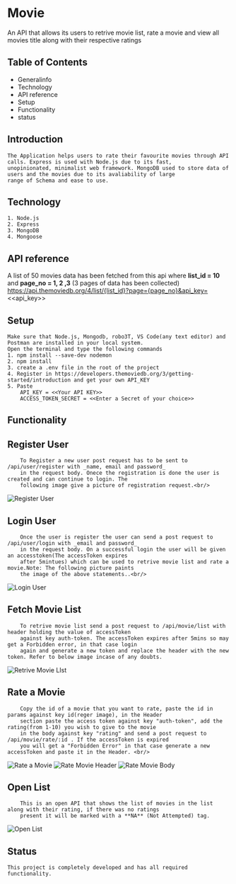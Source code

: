 # Movie

An API that allows its users to retrive movie list, rate a movie and view all movies title along with their respective ratings

## Table of Contents
* Generalinfo
* Technology
* API reference
* Setup
* Functionality
* status

## Introduction
    
    The Application helps users to rate their favourite movies through API calls. Express is used with Node.js due to its fast, 
    unopinionated, minimalist web framework. MongoDB used to store data of users and the movies due to its avaliability of large
    range of Schema and ease to use. 
    
## Technology
    1. Node.js
    2. Express
    3. MongoDB
    4. Mongoose
## API reference
   A list of 50 movies data has been fetched from this api where **list_id = 10** and **page_no = 1, 2 ,3** 
   (3 pages of data has been collected) https://api.themoviedb.org/4/list/{list_id}?page={page_no}&api_key=<<api_key>>

## Setup
    Make sure that Node.js, Mongodb, robo3T, VS Code(any text editor) and Postman are installed in your local system. 
    Open the terminal and type the following commands
    1. npm install --save-dev nodemon
    2. npm install
    3. create a .env file in the root of the project
    4. Register in https://developers.themoviedb.org/3/getting-started/introduction and get your own API_KEY
    5. Paste
        API_KEY = <<Your API KEY>>
        ACCESS_TOKEN_SECRET = <<Enter a Secret of your choice>>

## Functionality

   ## Register User 
        To Register a new user post request has to be sent to /api/user/register with _name, email and password_ 
        in the request body. Onece the registration is done the user is created and can continue to login. The 
        following image give a picture of registration request.<br/>
![Register User](https://user-images.githubusercontent.com/76957372/164882812-436035e8-abd7-4e9a-bdf3-cd2689876cfa.png)
   ## Login User
        Once the user is register the user can send a post request to /api/user/login with _email and password_ 
        in the request body. On a successful login the user will be given an accesstoken(The accessToken expires 
        after 5mintues) which can be used to retrive movie list and rate a movie.Note: The following picture paints 
        the image of the above statements..<br/>
![Login User](https://user-images.githubusercontent.com/76957372/164883014-c7a30dcd-5b00-46fb-9f74-fa71e1b1fa81.png)<br/>
   ## Fetch Movie List      
        To retrive movie list send a post request to /api/movie/list with header holding the value of accessToken
        against key auth-token. The accessToken expires after 5mins so may get a Forbidden error, in that case login
        again and generate a new token and replace the header with the new token. Refer to below image incase of any doubts.
![Retrive Movie LIst](https://user-images.githubusercontent.com/76957372/164883328-2d2b07ff-5742-4363-9f0c-66f22cca7cf6.png)<br/> 
   ## Rate a Movie
        Copy the id of a movie that you want to rate, paste the id in params against key id(reger image), in the Header
        section paste the access token against key "auth-token", add the rating(from 1-10) you wish to give to the movie
        in the body against key "rating" and send a post request to /api/movie/rate/:id . If the accessToken is expired
        you will get a "Forbidden Error" in that case generate a new accessToken and paste it in the Header. <br/>
        
![Rate a Movie](https://user-images.githubusercontent.com/76957372/164883565-a17d6277-4dc4-4ea9-85f2-4c7a48b6b29a.png)
![Rate Movie Header](https://user-images.githubusercontent.com/76957372/164883571-48468277-92e9-45e9-86fd-cf9584e061f8.png)
![Rate Movie Body](https://user-images.githubusercontent.com/76957372/164883568-064030e3-f928-4fc3-8e49-e3bc56fc36d1.png)<br/>
   ## Open List
        This is an open API that shows the list of movies in the list along with their rating, if there was no ratings
        present it will be marked with a **NA** (Not Attempted) tag.
![Open List](https://user-images.githubusercontent.com/76957372/164883769-204b80bd-7085-459a-ab26-055196cbf782.png)<br/>

## Status
    This project is completely developed and has all required functionality. 
